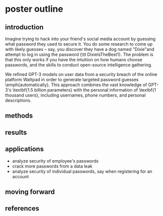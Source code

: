 # poster outline

## introduction

 Imagine trying to hack into your friend's social media account by guessing what password they used to secure it. You do some research to come up with likely guesses – say, you discover they have a dog named "Dixie"and attempt to log in using the password {\tt DixieIsTheBest1}. The problem is that this only works if you have the intuition on how humans choose passwords, and the skills to conduct open-source intelligence gathering.

We refined GPT-3 models on user data from a security breach of the online platform Wattpad in order to generate targeted password guesses \emph{automatically}. This approach combines the vast knowledge of GPT-3's \textbf{1.5 billion parameters} with the personal information of \textbf{1 thousand users}, including usernames, phone numbers, and personal descriptions.

## methods

## results

## applications

- analyze security of employee's passwords
- crack more passwords from a data leak
- analyze security of individual passwords, say when registering for an account

## moving forward

## references
